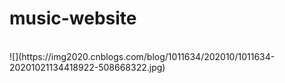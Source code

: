 # music-website
<br>
![](https://img2020.cnblogs.com/blog/1011634/202010/1011634-20201021134418922-508668322.jpg)
<br>
<br>




